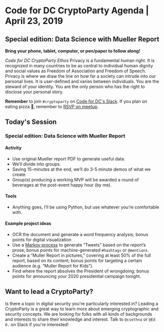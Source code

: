 # Code for DC CryptoParty Agenda | April 23, 2019
## Special edition: Data Science with Mueller Report
**Bring your phone, tablet, computer, or pen/paper to follow along!**

_Code for DC CryptoParty Ethos_
Privacy is a fundamental human right. It is recognized in many countries to be as central to individual human dignity and social values as Freedom of Association and Freedom of Speech. Privacy is where we draw the line on how far a society can intrude into our personal lives. It is user-defined and varies between individuals. You are the steward of your identity. You are the only person who has the right to disclose your personal story.

**Remember** to join `#cryptoparty` on [Code for DC's Slack](https://codefordc.org/resources/slack.html). If you plan on eating pizza 🍕, remember to [RSVP on meetup](https://www.meetup.com/Code-for-DC/events/).

## Today's Session
### Special edition: Data Science with Mueller Report

#### Activity
- Use original Mueller report PDF to generate useful data.
- We’ll divide into groups.
- Saving 15-minutes at the end, we’ll do 3-5 minute demos of what we create.
- Group(s) producing a working MVP will be awarded a round of beverages at the post-event happy hour (by me).

#### Tools
- Anything goes, I’ll be using Python, but use whatever you’re comfortable with.

#### Example project ideas
- OCR the document and generate a word frequency analysis; bonus points for digital visualization
- Use a [Markov process](https://github.com/cryptopartydc/mueller-markovify) to generate “Tweets” based on the report’s prose; bonus points for machine-generated `#hashtags` or `@mentions`.
- Create a “Muller Report in pictures,” covering at least 50% of the full report, based on its content; bonus points for targeting a certain audience (e.g. “Muller Report for Kids”).
- Find where the report absolves the President of wrongdoing; bonus points for announcing your 2020 presidential campaign tonight.

## Want to lead a CryptoParty?
Is there a topic in digital security you're particularly interested in? Leading a CryptoParty is a great way to learn more about emerging cryptographic and security concepts. We are looking for folks with all kinds of backgrounds and interests to share their knowledge and interest. Talk to `@csethna` or `@Ed O.` on Slack if you're interested!
